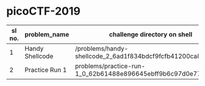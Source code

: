 # picoCTF-2019

sl no. | problem_name | challenge directory on shell
------ | -------------| ----------------------------
1 | Handy Shellcode | /problems/handy-shellcode_2_6ad1f834bdcf9fcfb41200ca8d0f55a6
2 | Practice Run 1 | problems/practice-run-1_0_62b61488e896645ebff9b6c97d0e775e
